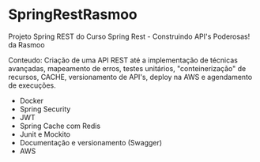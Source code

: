 # SpringRestRasmoo
Projeto Spring REST do Curso Spring Rest - Construindo API's Poderosas! da Rasmoo

Conteudo:
Criação de uma API REST até a implementação de técnicas avançadas, mapeamento de erros, testes unitários, "conteinerização" de recursos, CACHE, versionamento de API's, deploy na AWS e agendamento de execuções.

- Docker 
- Spring Security 
- JWT 
- Spring Cache com Redis
- Junit e Mockito
- Documentação e versionamento (Swagger)
- AWS

